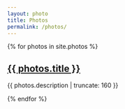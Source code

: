 ```yaml
---
layout: photo
title: Photos
permalink: /photos/
---
```


{% for photos in site.photos %}


<a href="{{ photos.url | prepend: site.baseurl }}">
        <h2>{{ photos.title }}</h2>
</a>

<p class="post-excerpt">{{ photos.description | truncate: 160 }}</p>

{% endfor %}      
